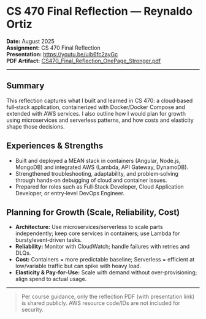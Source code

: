 # CS 470 Final Reflection — Reynaldo Ortiz

**Date:** August 2025  
**Assignment:** CS 470 Final Reflection  
**Presentation:** https://youtu.be/uib6fc2ayGc  
**PDF Artifact:** [CS470_Final_Reflection_OnePage_Stronger.pdf](CS470_Final_Reflection_OnePage_Stronger.pdf)

---

## Summary
This reflection captures what I built and learned in CS 470: a cloud‑based full‑stack application, containerized with Docker/Docker Compose and extended with AWS services. I also outline how I would plan for growth using microservices and serverless patterns, and how costs and elasticity shape those decisions.

## Experiences & Strengths
- Built and deployed a MEAN stack in containers (Angular, Node.js, MongoDB) and integrated AWS (Lambda, API Gateway, DynamoDB).  
- Strengthened troubleshooting, adaptability, and problem‑solving through hands‑on debugging of cloud and container issues.  
- Prepared for roles such as Full‑Stack Developer, Cloud Application Developer, or entry‑level DevOps Engineer.

## Planning for Growth (Scale, Reliability, Cost)
- **Architecture:** Use microservices/serverless to scale parts independently; keep core services in containers; use Lambda for bursty/event‑driven tasks.  
- **Reliability:** Monitor with CloudWatch; handle failures with retries and DLQs.  
- **Cost:** Containers = more predictable baseline; Serverless = efficient at low/variable traffic but can spike with heavy load.  
- **Elasticity & Pay‑for‑Use:** Scale with demand without over‑provisioning; align spend to actual usage.

---

> Per course guidance, only the reflection PDF (with presentation link) is shared publicly. AWS resource code/IDs are not included for security.
